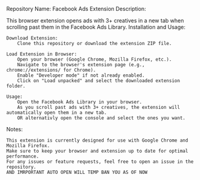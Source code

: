 Repository Name: Facebook Ads Extension
Description:

This browser extension opens ads with 3+ creatives in a new tab when scrolling past them in the Facebook Ads Library.
Installation and Usage:

    Download Extension:
        Clone this repository or download the extension ZIP file.

    Load Extension in Browser:
        Open your browser (Google Chrome, Mozilla Firefox, etc.).
        Navigate to the browser's extension page (e.g., chrome://extensions/ for Chrome).
        Enable "Developer mode" if not already enabled.
        Click on "Load unpacked" and select the downloaded extension folder.

    Usage:
        Open the Facebook Ads Library in your browser.
        As you scroll past ads with 3+ creatives, the extension will automatically open them in a new tab.
        OR alternativly open the console and select the ones you want.

Notes:
  
    This extension is currently designed for use with Google Chrome and Mozilla Firefox.
    Make sure to keep your browser and extension up to date for optimal performance.
    For any issues or feature requests, feel free to open an issue in the repository.
    AND IMRPORTANT AUTO OPEN WILL TEMP BAN YOU AS OF NOW
